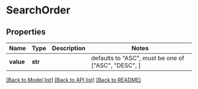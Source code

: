 # SearchOrder


## Properties
Name | Type | Description | Notes
------------ | ------------- | ------------- | -------------
**value** | **str** |  | defaults to "ASC",  must be one of ["ASC", "DESC", ]

[[Back to Model list]](../README.md#documentation-for-models) [[Back to API list]](../README.md#documentation-for-api-endpoints) [[Back to README]](../README.md)


